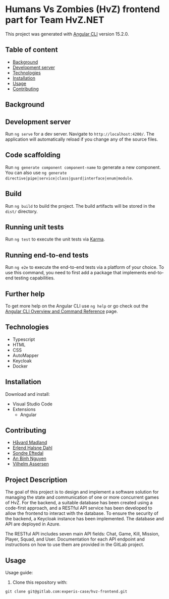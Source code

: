 # Humans Vs Zombies (HvZ) frontend part for Team HvZ.NET 

This project was generated with [Angular CLI](https://github.com/angular/angular-cli) version 15.2.0.

## Table of content
- [Background](#background)
- [Development server](#development-server)
- [Technologies](#technologies)
- [Installation](#installation)
- [Usage](#usage)
- [Contributing](#contributing)


## Background

## Development server

Run `ng serve` for a dev server. Navigate to `http://localhost:4200/`. The application will automatically reload if you change any of the source files.

## Code scaffolding

Run `ng generate component component-name` to generate a new component. You can also use `ng generate directive|pipe|service|class|guard|interface|enum|module`.

## Build

Run `ng build` to build the project. The build artifacts will be stored in the `dist/` directory.

## Running unit tests

Run `ng test` to execute the unit tests via [Karma](https://karma-runner.github.io).

## Running end-to-end tests

Run `ng e2e` to execute the end-to-end tests via a platform of your choice. To use this command, you need to first add a package that implements end-to-end testing capabilities.

## Further help

To get more help on the Angular CLI use `ng help` or go check out the [Angular CLI Overview and Command Reference](https://angular.io/cli) page.

## Technologies
* Typescript
* HTML
* CSS
* AutoMapper
* Keycloak
* Docker

## Installation

Download and install:
* Visual Studio Code
* Extensions
    * Angular

## Contributing

* [Håvard Madland](https://gitlab.com/havardmad/ "Håvard gitlab")
* [Erlend Halsne Dahl](https://gitlab.com/Erlend-Halsne-Dahl "Erlend gitlab")
* [Sondre Eftedal](https://gitlab.com/SondreEftedal "Sondre gitlab")
* [An Binh Nguyen](https://gitlab.com/anbinhnguy/ "An gitlab")
* [Vilhelm Assersen](https://gitlab.com/Vilhelm-Assersen "Vilhelm gitlab")





## Project Description
The goal of this project is to design and implement a software solution for managing the state and communication of one or more concurrent games of HvZ. For the backend, a suitable database has been created using a code-first approach, and a RESTful API service has been developed to allow the frontend to interact with the database. To ensure the security of the backend, a Keycloak instance has been implemented. The database and API are deployed in Azure.

The RESTful API includes seven main API fields: Chat, Game, Kill, Mission, Player, Squad, and User. Documentation for each API endpoint and instructions on how to use them are provided in the GitLab project.

## Usage
Usage guide:

1. Clone this repository with: 
```
git clone git@gitlab.com:experis-case/hvz-frontend.git
```
